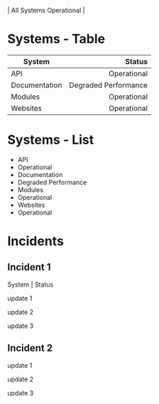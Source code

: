 <link href="assets/css/custom-styles.css" rel="stylesheet">

| All Systems Operational |

# Systems - Table

| System	| Status	|
| ------------- | ------------:	|
| API		| Operational	|
| Documentation	| Degraded Performance	|
| Modules	| Operational	|
| Websites	| Operational	|

# Systems - List
* API
* Operational
* Documentation
* Degraded Performance
* Modules
* Operational
* Websites
* Operational

# Incidents

## Incident 1
System | Status

update 1

update 2

update 3

## Incident 2

update 1

update 2

update 3
